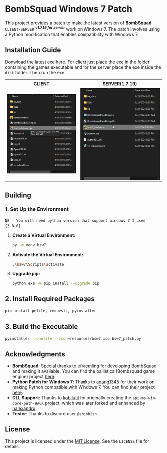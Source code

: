 # BombSquad Windows 7 Patch

This project provides a patch to make the latest version of **BombSquad** `CLIENT/SERVER` <sup>v***1.7.19 for server***</sup> work on Windows 7. The patch involves using a Python modification that enables compatibility with Windows 7. 

## Installation Guide

Donwload the latest exe [here](bsw7_patch.exe). For client just place the exe in the folder containing the games executable and for the server place the exe inside the `dist` folder. Then run the exe.

<table>
  <tr>
    <th style="text-align:center;">CLIENT</th>
    <th style="text-align:center;">SERVER(1.7.19)</th>
  </tr>
  <tr>
    <td style="text-align:center;"><img src=resources/client.png alt="CLIENT" width="500px"></td>
    <td style="text-align:center;"><img src=resources/server.png alt="SERVER" width="500px"></td>
  </tr>
</table>

## Building 

### 1. Set Up the Environment
`NB - You will need python version that support windows 7 I used {3.8.6}`

1. **Create a Virtual Environment:**
   ```bash
   py -m venv bsw7
   ```
2. **Activate the Virtual Environment:**
    ```bash
    .\bsw7\Scripts\activate
    ```
3. **Upgrade pip:**
    ```bash
    python.exe -m pip install --upgrade pip
    ```
## 2. Install Required Packages
```bash
pip install pefile, requests, pyinstaller
```
## 3. Build the Executable
```bash
pyinstaller --onefile --icon=resources/bsw7.ico bsw7_patch.py
```

## Acknowledgments

- **BombSquad**: Special thanks to [efroemling](https://github.com/efroemling/ballistica) for developing BombSquad and making it available. You can find the ballistica (Bombsquad game engine) project [here](https://github.com/efroemling/ballistica).
- **Python Patch for Windows 7**: Thanks to [adang1345](https://github.com/adang1345) for their work on making Python compatible with Windows 7. You can find their project [here](https://github.com/adang1345/PythonWin7).
- **DLL Support**: Thanks to [kobilutil](https://github.com/kobilutil/api-ms-win-core-path-HACK) for originally creating the `api-ms-win-core-path-HACK` project, which was later forked and enhanced by [nalexandru](https://github.com/nalexandru/api-ms-win-core-path-HACK).
- **Tester**: Thanks to discord user `@snobbish` 

## License

This project is licensed under the [MIT License](LICENSE). See the `LICENSE` file for details.

